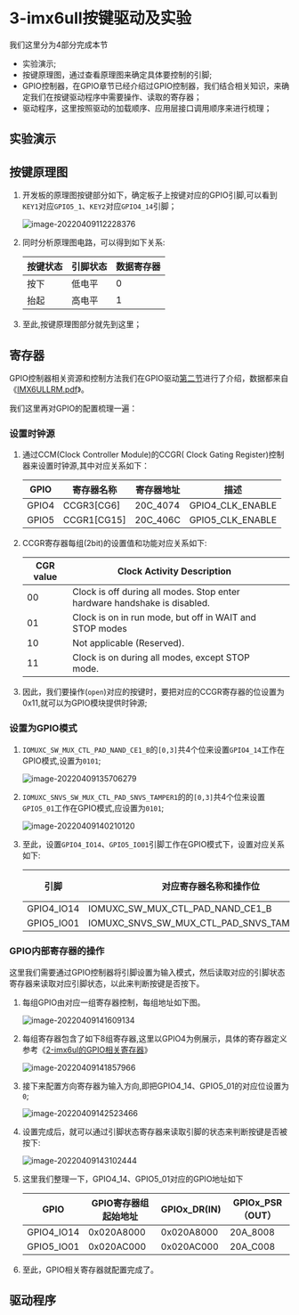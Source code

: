 # 3-imx6ull按键驱动及实验

我们这里分为4部分完成本节

- 实验演示;
- 按键原理图，通过查看原理图来确定具体要控制的引脚;
- GPIO控制器，在GPIO章节已经介绍过GPIO控制器，我们结合相关知识，来确定我们在按键驱动程序中需要操作、读取的寄存器；
- 驱动程序，这里按照驱动的加载顺序、应用层接口调用顺序来进行梳理；

## 实验演示

## 按键原理图

1. 开发板的原理图按键部分如下，确定板子上按键对应的GPIO引脚,可以看到`KEY1`对应`GPIO5_1`、`KEY2`对应`GPIO4_14`引脚；

    ![image-20220409112228376](https://raw.githubusercontent.com/mdxz2048/mddxz_top_img/main/image-20220409112228376.png)

2. 同时分析原理图电路，可以得到如下关系:

    | 按键状态 | 引脚状态 | 数据寄存器 |
    | -------- | -------- | ---------- |
    | 按下     | 低电平   | 0          |
    | 抬起     | 高电平   | 1          |

    

3. 至此,按键原理图部分就先到这里；

## 寄存器

GPIO控制器相关资源和控制方法我们在GPIO驱动[第二节](https://github.com/mdxz2048/Linux-driver-development-basics/blob/main/ji-chu-pian/er-gpio-qu-dong/2imx6ul-de-gpio-xiang-guan-ji-cun-qi.md#2-imx6ul%E7%9A%84gpio%E7%9B%B8%E5%85%B3%E5%AF%84%E5%AD%98%E5%99%A8)进行了介绍，数据都来自《[IMX6ULLRM.pdf](https://www.nxp.com/docs/en/reference-manual/IMX6ULLRM.pdf)》。

我们这里再对GPIO的配置梳理一遍：

### 设置时钟源

1. 通过CCM(Clock Controller Module)的CCGR( Clock Gating Register)控制器来设置时钟源,其中对应关系如下：

    | GPIO  | 寄存器名称  | 寄存器地址 | 描述             |
    | ----- | ----------- | ---------- | ---------------- |
    | GPIO4 | CCGR3[CG6]  | 20C_4074   | GPIO4_CLK_ENABLE |
    | GPIO5 | CCGR1[CG15] | 20C_406C   | GPIO5_CLK_ENABLE |

    

2. CCGR寄存器每组(2bit)的设置值和功能对应关系如下:

    | CGR value | Clock Activity Description                                   |      |
    | --------- | ------------------------------------------------------------ | ---- |
    | 00        | Clock is off during all modes. Stop enter hardware handshake is disabled. |      |
    | 01        | Clock is on in run mode, but off in WAIT and STOP modes      |      |
    | 10        | Not applicable (Reserved).                                   |      |
    | 11        | Clock is on during all modes, except STOP mode.              |      |

    

    

2. 因此，我们要操作(`open`)对应的按键时，要把对应的CCGR寄存器的位设置为0x11,就可以为GPIO模块提供时钟源;

### 设置为GPIO模式

1. `IOMUXC_SW_MUX_CTL_PAD_NAND_CE1_B`的`[0,3]`共4个位来设置`GPIO4_14`工作在GPIO模式,设置为`0101`;

    ![image-20220409135706279](https://raw.githubusercontent.com/mdxz2048/mddxz_top_img/main/image-20220409135706279.png)

2. `IOMUXC_SNVS_SW_MUX_CTL_PAD_SNVS_TAMPER1`的的`[0,3]`共4个位来设置`GPIO5_01`工作在GPIO模式,应设置为`0101`;

    ![image-20220409140210120](https://raw.githubusercontent.com/mdxz2048/mddxz_top_img/main/image-20220409140210120.png)

3. 至此，设置`GPIO4_IO14`、`GPIO5_IO01`引脚工作在GPIO模式下，设置对应关系如下:

    | 引脚       | 对应寄存器名称和操作位                       | 寄存器地址 | 目标值 |
    | ---------- | -------------------------------------------- | ---------- | ------ |
    | GPIO4_IO14 | IOMUXC_SW_MUX_CTL_PAD_NAND_CE1_B             | 20E01B0h   | 0101   |
    | GPIO5_IO01 | IOMUXC_SNVS_SW_MUX_CTL_PAD_SNVS_TAMPER1[0,3] | 229000Ch   | 101    |

### GPIO内部寄存器的操作

这里我们需要通过GPIO控制器将引脚设置为输入模式，然后读取对应的引脚状态寄存器来读取对应引脚状态，以此来判断按键是否按下。

1. 每组GPIO由对应一组寄存器控制，每组地址如下图。

    ![image-20220409141609134](https://raw.githubusercontent.com/mdxz2048/mddxz_top_img/main/image-20220409141609134.png)

2. 每组寄存器包含了如下8组寄存器,这里以GPIO4为例展示，具体的寄存器定义参考《[2-imx6ul的GPIO相关寄存器](https://github.com/mdxz2048/Linux-driver-development-basics/blob/main/ji-chu-pian/er-gpio-qu-dong/2imx6ul-de-gpio-xiang-guan-ji-cun-qi.md#2-imx6ul%E7%9A%84gpio%E7%9B%B8%E5%85%B3%E5%AF%84%E5%AD%98%E5%99%A8)》

    ![image-20220409141857966](https://raw.githubusercontent.com/mdxz2048/mddxz_top_img/main/image-20220409141857966.png)

3. 接下来配置方向寄存器为输入方向,即把GPIO4_14、GPIO5_01的对应位设置为`0`;

    ![image-20220409142523466](https://raw.githubusercontent.com/mdxz2048/mddxz_top_img/main/image-20220409142523466.png)

4. 设置完成后，就可以通过引脚状态寄存器来读取引脚的状态来判断按键是否被按下:

    ![image-20220409143102444](https://raw.githubusercontent.com/mdxz2048/mddxz_top_img/main/image-20220409143102444.png)

5. 这里我们整理一下，GPIO4_14、GPIO5_01对应的GPIO地址如下

    | GPIO       | GPIO寄存器组起始地址 | GPIOx_DR(IN) | GPIOx_PSR（OUT） |
    | ---------- | -------------------- | ------------ | ---------------- |
    | GPIO4_IO14 | 0x020A8000           | 0x020A8000   | 20A_8008         |
    | GPIO5_IO01 | 0x020AC000           | 0x020AC000   | 20A_C008         |

6. 至此，GPIO相关寄存器就配置完成了。

## 驱动程序

